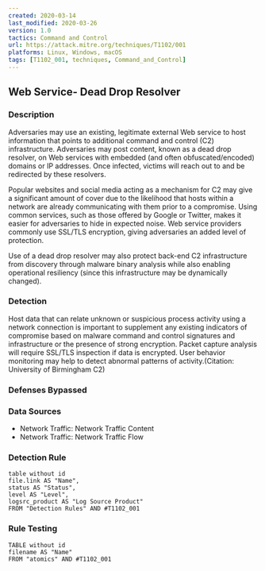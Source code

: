 ```yaml
---
created: 2020-03-14
last_modified: 2020-03-26
version: 1.0
tactics: Command and Control
url: https://attack.mitre.org/techniques/T1102/001
platforms: Linux, Windows, macOS
tags: [T1102_001, techniques, Command_and_Control]
---
```


## Web Service- Dead Drop Resolver

### Description

Adversaries may use an existing, legitimate external Web service to host information that points to additional command and control (C2) infrastructure. Adversaries may post content, known as a dead drop resolver, on Web services with embedded (and often obfuscated/encoded) domains or IP addresses. Once infected, victims will reach out to and be redirected by these resolvers.

Popular websites and social media acting as a mechanism for C2 may give a significant amount of cover due to the likelihood that hosts within a network are already communicating with them prior to a compromise. Using common services, such as those offered by Google or Twitter, makes it easier for adversaries to hide in expected noise. Web service providers commonly use SSL/TLS encryption, giving adversaries an added level of protection.

Use of a dead drop resolver may also protect back-end C2 infrastructure from discovery through malware binary analysis while also enabling operational resiliency (since this infrastructure may be dynamically changed).

### Detection

Host data that can relate unknown or suspicious process activity using a network connection is important to supplement any existing indicators of compromise based on malware command and control signatures and infrastructure or the presence of strong encryption. Packet capture analysis will require SSL/TLS inspection if data is encrypted. User behavior monitoring may help to detect abnormal patterns of activity.(Citation: University of Birmingham C2)

### Defenses Bypassed



### Data Sources

  - Network Traffic: Network Traffic Content
  -  Network Traffic: Network Traffic Flow
### Detection Rule

```dataview
table without id
file.link AS "Name",
status AS "Status",
level AS "Level",
logsrc_product AS "Log Source Product"
FROM "Detection Rules" AND #T1102_001
```

### Rule Testing

```dataview
TABLE without id
filename AS "Name"
FROM "atomics" AND #T1102_001
```
